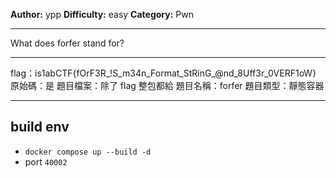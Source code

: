 **Author:** ypp
**Difficulty:** easy
**Category:** Pwn
 
---
 
What does forfer stand for?

---

flag：is1abCTF{fOrF3R_!S_m34n_Format_StRinG_@nd_8Uff3r_0VERF1oW}
原始碼：是
題目檔案：除了 flag 整包都給
題目名稱：forfer
題目類型：靜態容器

---

## build env 
- `docker compose up --build -d`
- port `40002`
